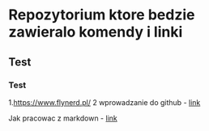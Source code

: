 # Repozytorium ktore bedzie zawieralo komendy i linki
## Test

### Test
1.https://www.flynerd.pl/ 
2 wprowadzanie do github - [link](https://docs.github.com/en/get-started/start-your-journey/hello-world)

Jak pracowac z markdown - [link](https://docs.github.com/en/get-started/writing-on-github/getting-started-with-writing-and-formatting-on-github/basic-writing-and-formatting-syntax)